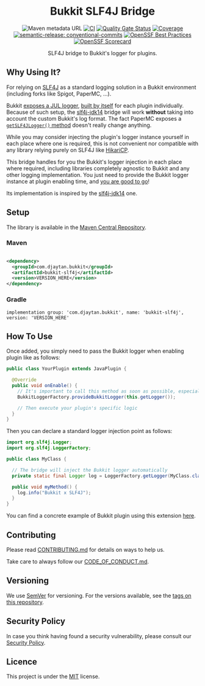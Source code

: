 <h1 align="center">Bukkit SLF4J Bridge</h1>

<div align="center">

![Maven metadata URL](https://img.shields.io/maven-metadata/v?metadataUrl=https%3A%2F%2Frepo1.maven.org%2Fmaven2%2Fcom%2Fdjaytan%2Fbukkit%2Fbukkit-slf4j%2Fmaven-metadata.xml)
[![CI](https://github.com/Djaytan/bukkit-slf4j/actions/workflows/ci.yml/badge.svg?branch=main)](https://github.com/Djaytan/bukkit-slf4j/actions/workflows/ci.yml)
[![Quality Gate Status](https://sonarcloud.io/api/project_badges/measure?project=Djaytan_bukkit-slf4j&metric=alert_status)](https://sonarcloud.io/summary/new_code?id=Djaytan_bukkit-slf4j)
[![Coverage](https://sonarcloud.io/api/project_badges/measure?project=Djaytan_bukkit-slf4j&metric=coverage)](https://sonarcloud.io/summary/new_code?id=Djaytan_bukkit-slf4j)  
[![semantic-release: conventional-commits](https://img.shields.io/badge/semantic--release-conventional--commits-e10079?logo=semantic-release)](https://github.com/semantic-release/semantic-release)
[![OpenSSF Best Practices](https://www.bestpractices.dev/projects/8432/badge)](https://www.bestpractices.dev/projects/8432)
[![OpenSSF Scorecard](https://api.securityscorecards.dev/projects/github.com/Djaytan/bukkit-slf4j/badge)](https://securityscorecards.dev/viewer/?uri=github.com/Djaytan/bukkit-slf4j)

SLF4J bridge to Bukkit's logger for plugins.

</div>

## Why Using It?

For relying on [SLF4J](https://www.slf4j.org/) as a standard logging solution in a Bukkit
environment (including forks like Spigot, PaperMC, ...).

Bukkit [exposes a JUL logger](https://github.com/Bukkit/Bukkit/blob/f210234e59275330f83b994e199c76f6abd41ee7/src/main/java/org/bukkit/plugin/Plugin.java#L171-L178),
[built by itself](https://github.com/Bukkit/Bukkit/blob/f210234e59275330f83b994e199c76f6abd41ee7/src/main/java/org/bukkit/plugin/PluginLogger.java)
for each plugin individually.
Because of such setup, the [slf4j-jdk14](https://github.com/qos-ch/slf4j/tree/master/slf4j-jdk14)
bridge will work **without** taking into account the custom Bukkit's log format. The fact PaperMC
exposes a [
`getSLF4JLogger()` method](https://jd.papermc.io/paper/1.18/org/bukkit/plugin/Plugin.html#getSLF4JLogger())
doesn't really change anything.

While you may consider injecting the plugin's logger instance yourself in each place where one is
required, this is not convenient nor compatible with any library relying purely on SLF4J like
[HikariCP](https://github.com/brettwooldridge/HikariCP/blob/a28b6ec81d9a22229553cce84b147c7bdd0c6490/src/main/java/com/zaxxer/hikari/HikariDataSource.java#L42).

This bridge handles for you the Bukkit's logger injection in each place where required, including
libraries completely agnostic to Bukkit and any other logging implementation.
You just need to provide the Bukkit logger instance at plugin enabling time, and
[you are good to go](https://www.slf4j.org/manual.html)!

Its implementation is inspired by
the [slf4j-jdk14](https://github.com/qos-ch/slf4j/tree/master/slf4j-jdk14) one.

## Setup

The library is available in
the [Maven Central Repository](https://central.sonatype.com/artifact/com.djaytan.bukkit/bukkit-slf4j/overview).

### Maven

```xml

<dependency>
  <groupId>com.djaytan.bukkit</groupId>
  <artifactId>bukkit-slf4j</artifactId>
  <version>VERSION_HERE</version>
</dependency>
```

### Gradle

    implementation group: 'com.djaytan.bukkit', name: 'bukkit-slf4j', version: 'VERSION_HERE'

## How To Use

Once added, you simply need to pass the Bukkit logger when enabling plugin like as follows:

```java
public class YourPlugin extends JavaPlugin {

  @Override
  public void onEnable() {
    // It's important to call this method as soon as possible, especially before loading any class
    BukkitLoggerFactory.provideBukkitLogger(this.getLogger());

    // Then execute your plugin's specific logic
  }
}
```

Then you can declare a standard logger injection point as follows:

```java
import org.slf4j.Logger;
import org.slf4j.LoggerFactory;

public class MyClass {

  // The bridge will inject the Bukkit logger automatically
  private static final Logger log = LoggerFactory.getLogger(MyClass.class);

  public void myMethod() {
    log.info("Bukkit x SLF4J");
  }
}
```

You can find a concrete example of Bukkit plugin using this
extension [here](https://github.com/Djaytan/mc-jobs-reborn-patch-place-break).

## Contributing

Please read [CONTRIBUTING.md](CONTRIBUTING.md) for details on ways to help us.

Take care to always follow our [CODE_OF_CONDUCT.md](CODE_OF_CONDUCT.md).

## Versioning

We use [SemVer](http://semver.org/) for versioning. For the versions available, see the
[tags on this repository](https://github.com/Djaytan/bukkit-slf4j/tags).

## Security Policy

In case you think having found a security vulnerability, please consult
our [Security Policy](docs/SECURITY.md).

## Licence

This project is under the [MIT](https://opensource.org/licenses/MIT) license.
